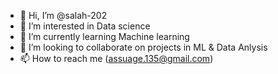 - 👋 Hi, I’m @salah-202
- 👀 I’m interested in Data science
- 🌱 I’m currently learning Machine learning
- 💞️ I’m looking to collaborate on projects in ML & Data Anlysis
- 📫 How to reach me (assuage.135@gmail.com)

<!---
salah-202/salah-202 is a ✨ special ✨ repository because its `README.md` (this file) appears on your GitHub profile.
You can click the Preview link to take a look at your changes.
--->
